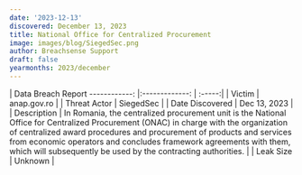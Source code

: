 ```yaml
---
date: '2023-12-13'
discovered: December 13, 2023
title: National Office for Centralized Procurement
image: images/blog/SiegedSec.png
author: Breachsense Support
draft: false
yearmonths: 2023/december
---
```



| Data Breach Report
------------:     |:-------------:    | :-----:|
| Victim      | anap.gov.ro      | 
| Threat Actor      | SiegedSec      | 
| Date Discovered      | Dec 13, 2023      | 
| Description      | In Romania, the centralized procurement unit is the National Office for Centralized Procurement (ONAC) in charge with the organization of centralized award procedures and procurement of products and services from economic operators and concludes framework agreements with them, which will subsequently be used by the contracting authorities.      | 
| Leak Size      | Unknown      | 

